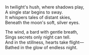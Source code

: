 In twilight's hush, where shadows play,  
A single star begins to sway.  
It whispers tales of distant skies,  
Beneath the moon's soft, silver eyes.  

The wind, a bard with gentle breath,  
Sings secrets only night can tell.  
And in the stillness, hearts take flight—  
Bathed in the glow of endless night.